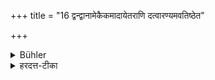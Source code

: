 +++
title = "16 द्वन्द्वानामेकैकमादायेतराणि दत्वारण्यमवतिष्ठेत"

+++

<details><summary>Bühler</summary>

16. He shall take one of each pair (of instruments), give the others (to his wife), and (then) go into the forest.
</details>

<details><summary>हरदत्त-टीका</summary>

## सूत्रम्
द्वन्दानामेकैकमादायेतराणि दत्वाऽरण्यमवतिष्ठेत ॥१६॥  
## टिप्पनी
तेषां पाकादिसाधनानां द्रव्याणामेकैकं द्रव्यं स्वयमादायेतराणि भार्यायै दत्वा अरण्यमवतिष्ठेत उपतिष्ठेत् आश्रयेदिति ॥ १६ ॥
</details>
